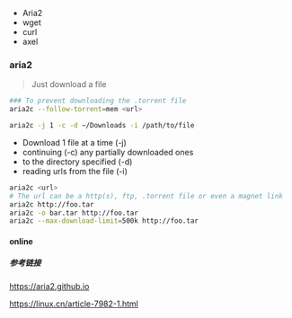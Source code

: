 - Aria2
- wget
- curl
- axel

### aria2

> Just download a file

```bash
### To prevent downloading the .torrent file
aria2c --follow-torrent=mem <url>

aria2c -j 1 -c -d ~/Downloads -i /path/to/file
```

- Download 1 file at a time (-j)
- continuing (-c) any partially downloaded ones
- to the directory specified (-d)
- reading urls from the file (-i)

```bash
aria2c <url>
# The url can be a http(s), ftp, .torrent file or even a magnet link
aria2c http://foo.tar
aria2c -o bar.tar http://foo.tar
aria2c --max-download-limit=500k http://foo.tar
```

#### online

##### 参考链接

<https://aria2.github.io>

<https://linux.cn/article-7982-1.html>
